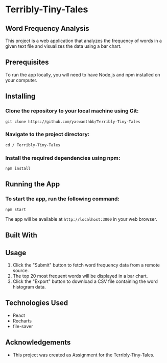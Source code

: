 # Terribly-Tiny-Tales
## Word Frequency Analysis

This project is a web application that analyzes the frequency of words in a given text file and visualizes the data using a bar chart.


## Prerequisites
To run the app locally, you will need to have Node.js and npm installed on your computer.

## Installing

### Clone the repository to your local machine using Git:
```
git clone https://github.com/yaswanthbb/Terribly-Tiny-Tales
```
### Navigate to the project directory:
```
cd / Terribly-Tiny-Tales
```
### Install the required dependencies using npm:
```
npm install
```
## Running the App

### To start the app, run the following command:
```
npm start
```
The app will be available at `http://localhost:3000` in your web browser.

## Built With


## Usage

1. Click the "Submit" button to fetch word frequency data from a remote source.
2. The top 20 most frequent words will be displayed in a bar chart.
3. Click the "Export" button to download a CSV file containing the word histogram data.

## Technologies Used

- React
- Recharts
- file-saver

## Acknowledgements
- This project was created as Assignment for the Terribly-Tiny-Tales.
